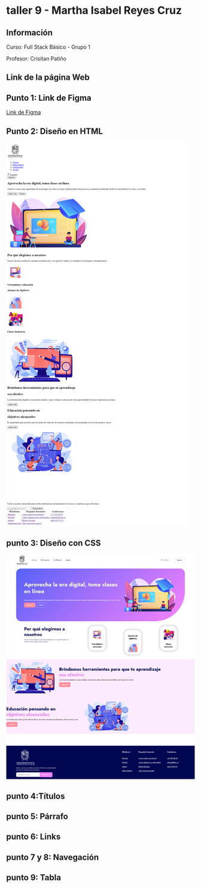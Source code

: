 <h1> taller 9 - Martha Isabel Reyes Cruz </h1>

<h2>Información</h2>
<p>Curso: Full Stack Básico - Grupo 1 </p>
<p>Profesor: Crisitan Patiño </p>

<h2>Link de la página Web</h2>

<h2>Punto 1: Link de Figma</h2>
<a href="https://www.figma.com/file/byixUXuWMYBHhRNmwTBWLN/Martha-Isabel-Reyes-Cruz?type=design&node-id=8%3A256&mode=design&t=4hJePcIC87addaiT-1">Link de Figma</a>

<h2> Punto 2: Diseño en HTML </h2>
<img src="./public/images/punto-2.png" alt="punto 2">

<h2> punto 3: Diseño con CSS</h2>
<img src="./public/images/punto-3.png" alt="punto 3">

<h2> punto 4:Títulos </h2>

<h2> punto 5: Párrafo  </h2>

<h2> punto 6: Links  </h2>

<h2> punto 7 y 8: Navegación</h2>

<h2> punto  9: Tabla</h2>